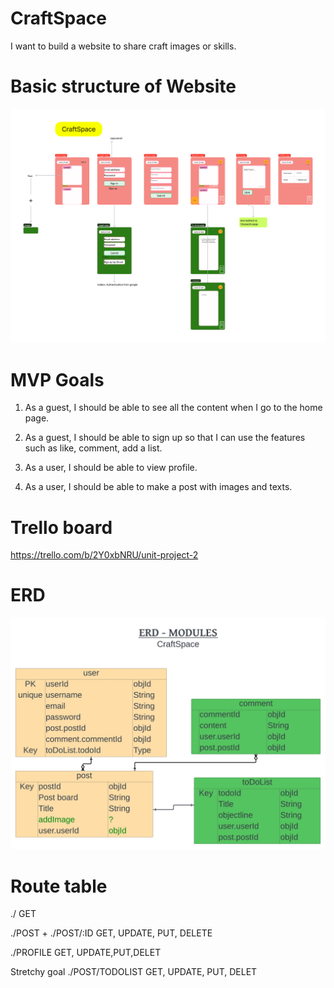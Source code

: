 # CraftSpace
I want to build a website to share craft images or skills.

# Basic structure of Website
![ex](./Wireframe.jpg)

# MVP Goals

1. As a guest, I should be able to see all the content when I go to the home page.

2. As a guest, I should be able to sign up so that I can use the features such as like, comment, add a list.

3. As a user, I should be able to view profile.

4. As a user, I should be able to make a post with images and texts.

# Trello board

https://trello.com/b/2Y0xbNRU/unit-project-2

# ERD
![ex](./ERD.jpeg)

# Route table

./
GET

./POST + ./POST/:ID
GET, UPDATE, PUT, DELETE

./PROFILE
GET, UPDATE,PUT,DELET

Stretchy goal
./POST/TODOLIST 
GET, UPDATE, PUT, DELET

